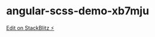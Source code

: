 # angular-scss-demo-xb7mju

[Edit on StackBlitz ⚡️](https://stackblitz.com/edit/angular-scss-demo-xb7mju)